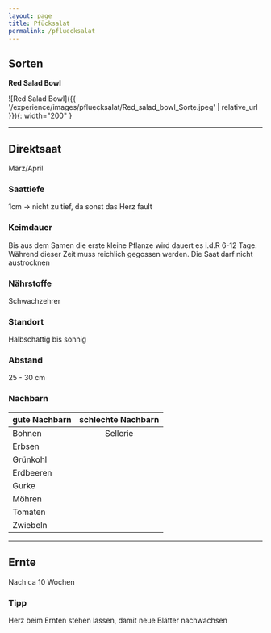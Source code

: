 ```yaml
---
layout: page
title: Pfücksalat
permalink: /pfluecksalat
---
```


## __Sorten__
__Red Salad Bowl__

![Red Salad Bowl]({{ '/experience/images/pfluecksalat/Red_salad_bowl_Sorte.jpeg' | relative_url }}){: width="200" }

<hr>

## __Direktsaat__
März/April

### Saattiefe
1cm 
-> nicht zu tief, da sonst das Herz fault

### Keimdauer
Bis aus dem Samen die erste kleine Pflanze wird dauert es i.d.R 6-12 Tage. Während dieser Zeit muss reichlich gegossen werden. Die Saat darf nicht austrocknen

### Nährstoffe 
Schwachzehrer

### Standort
Halbschattig bis sonnig

### Abstand
25 - 30 cm

### Nachbarn

| gute Nachbarn | schlechte Nachbarn | 
| ------------- |:------------------:| 
| Bohnen        | Sellerie           |
| Erbsen        |                    |
| Grünkohl      |                    |
| Erdbeeren     |                    | 
| Gurke         |                    | 
| Möhren        |                    | 
| Tomaten       |                    | 
| Zwiebeln      |                    | 

<hr>

## __Ernte__
Nach ca 10 Wochen

### Tipp
Herz beim Ernten stehen lassen, damit neue Blätter nachwachsen